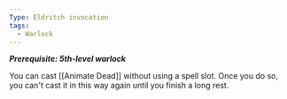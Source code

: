 ```yaml
---
Type: Eldritch invocation
tags:
  - Warlock
---
```

**_Prerequisite: 5th-level warlock_**

You can cast [[Animate Dead]] without using a spell slot. Once you do so, you can't cast it in this way again until you finish a long rest.
